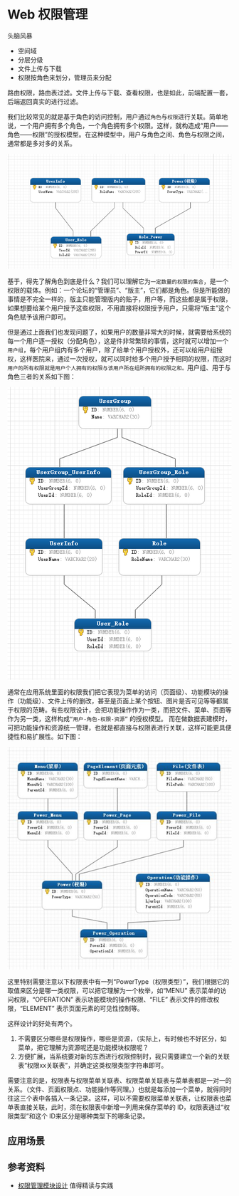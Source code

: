 # Web 权限管理

头脑风暴
- 空间域
- 分层分级
- 文件上传与下载
- 权限按角色来划分，管理员来分配

路由权限，路由表过滤。文件上传与下载、查看权限，也是如此，前端配置一套，后端返回真实的进行过滤。

我们比较常见的就是基于角色的访问控制，用户通过`角色`与`权限`进行关联。简单地说，一个用户拥有多个角色，一个角色拥有多个权限。这样，就构造成“用户——角色——权限”的授权模型。在这种模型中，用户与角色之间、角色与权限之间，通常都是多对多的关系。

![](../.vuepress/public/images/2020-07-09-22-52-28-user-role-power.png)

基于，得先了解角色到底是什么？我们可以理解它为`一定数量的权限的集合`，是一个权限的载体。例如：一个论坛的“管理员”、“版主”，它们都是角色。但是所能做的事情是不完全一样的，版主只能管理版内的贴子，用户等，而这些都是属于权限，如果想要给某个用户授予这些权限，不用直接将权限授予用户，只需将“版主”这个角色赋予该用户即可。

但是通过上面我们也发现问题了，如果用户的数量非常大的时候，就需要给系统的每一个用户逐一授权（分配角色），这是件非常繁琐的事情，这时就可以增加一个`用户组`，每个用户组内有多个用户，除了给单个用户授权外，还可以给用户组授权，这样医院来，通过一次授权，就可以同时给多个用户授予相同的权限，而这时`用户的所有权限就是用户个人拥有的权限与该用户所在组所拥有的权限之和。`用户组、用于与角色三者的关系如下图：

![](../.vuepress/public/images/2020-07-09-22-58-47-user-power-role.png)

通常在应用系统里面的权限我们把它表现为菜单的访问（页面级）、功能模块的操作（功能级）、文件上传的删改，甚至是页面上某个按钮、图片是否可见等等都属于权限的范畴。有些权限设计，会把功能操作作为一类，而把文件、菜单、页面等作为另一类，这样构成`“用户-角色-权限-资源”` 的授权模型。 而在做数据表建模时，可把功能操作和资源统一管理，也就是都直接与权限表进行关联，这样可能更具便捷性和易扩展性。如下图：

![](../.vuepress/public/images/2020-07-09-23-02-25-user-role-power-resource.png)

这里特别需要注意以下权限表中有一列“PowerType（权限类型）”，我们根据它的取值来区分是哪一类权限，可以把它理解为一个枚举，如“MENU” 表示菜单的访问权限，“OPERATION” 表示功能模块的操作权限、“FILE” 表示文件的修改权限，“ELEMENT” 表示页面元素的可见性控制等。

这样设计的好处有两个。
1. 不需要区分哪些是权限操作，哪些是资源，（实际上，有时候也不好区分，如菜单，把它理解为资源呢还是功能模块权限呢？
2. 方便扩展，当系统要对新的东西进行权限控制时，我只需要建立一个新的关联表“权限xx关联表”，并确定这类权限类型字符串即可。

需要注意的是，权限表与权限菜单关联表、权限菜单关联表与菜单表都是一对一的关系。（文件、页面权限点、功能操作等同理。）也就是每添加一个菜单，就得同时往这三个表中各插入一条记录。这样，可以不需要权限菜单关联表，让权限表也菜单表直接关联，此时，须在权限表中新增一列用来保存菜单的 ID，权限表通过“权限类型”和这个 ID来区分是哪种类型下的哪条记录。

## 应用场景

<!-- demo 权限与角色 -->
<!-- 结合运维管理系统 -->

## 参考资料

- [权限管理模块设计](https://zhuanlan.zhihu.com/p/92319984) 值得精读与实践